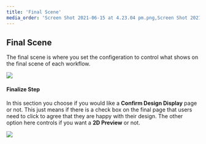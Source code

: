 ```yaml
---
title: 'Final Scene'
media_order: 'Screen Shot 2021-06-15 at 4.23.04 pm.png,Screen Shot 2021-06-15 at 4.24.33 pm.png,Screen Shot 2021-06-15 at 4.24.28 pm.png,Screen Shot 2021-06-15 at 4.24.17 pm.png,Screen Shot 2021-06-16 at 9.06.10 am.png,Screen Shot 2021-06-16 at 9.08.29 am.png'
---
```


## Final Scene

The final scene is where you set the configeration to control what shows on the final scene of each workflow.

![](https://help.spiff.com.au/user/pages/04.Spiff-Concepts/03.workflows/04.final-scene/Screen%20Shot%202021-06-15%20at%204.23.04%20pm.png)

#### Finalize Step

In this section you choose if you would like a **Confirm Design Display** page or not. This just means if there is a check box on the final page that users need to click to agree that they are happy with their design. The other option here controls if you want a **2D Preview** or not.

![](https://help.spiff.com.au/user/pages/04.Spiff-Concepts/03.workflows/04.final-scene/Screen%20Shot%202021-06-15%20at%204.24.17%20pm.png)